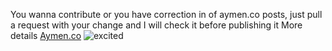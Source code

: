 You wanna contribute or you have correction in of aymen.co posts, just pull a request with your change and I will check it before publishing it
More details [Aymen.co](https://aymen.co)
![excited](http://i.giphy.com/11sBLVxNs7v6WA.gif "excited")
